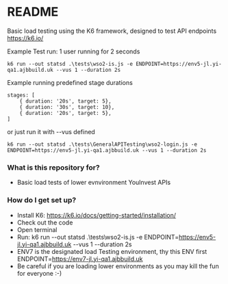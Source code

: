 # README #

Basic load testing using the K6 framework, designed to test API endpoints
https://k6.io/

Example Test run: 1 user running for 2 seconds
```
k6 run --out statsd .\tests\wso2-is.js -e ENDPOINT=https://env5-jl.yi-qa1.ajbbuild.uk --vus 1 --duration 2s
```

Example running predefined stage durations
```
stages: [
    { duration: '20s', target: 5},
    { duration: '30s', target: 10},
    { duration: '20s', target: 5},
]
```

or just run it with --vus defined
```
k6 run --out statsd .\tests\GeneralAPITesting\wso2-login.js -e ENDPOINT=https://env5-jl.yi-qa1.ajbbuild.uk --vus 1 --duration 2s
```

### What is this repository for? ###

* Basic load tests of lower evnvironment YouInvest APIs

### How do I get set up? ###

* Install K6: https://k6.io/docs/getting-started/installation/
* Check out the code
* Open terminal 
* Run: k6 run --out statsd .\tests\wso2-is.js -e ENDPOINT=https://env5-jl.yi-qa1.ajbbuild.uk --vus 1 --duration 2s
* ENV7 is the designated load Testing environment, thy this ENV first ENDPOINT=https://env7-jl.yi-qa1.ajbbuild.uk
* Be careful if you are loading lower environments as you may kill the fun for everyone :-)
